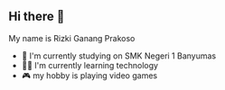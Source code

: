 ## Hi there 👋
My name is Rizki Ganang Prakoso
- 🏫 I'm currently studying on SMK Negeri 1 Banyumas
- 👨‍💻 I'm currently learning technology
- 🎮 my hobby is playing video games
<!--
**RizGanang/RizGanang** is a ✨ _special_ ✨ repository because its `README.md` (this file) appears on your GitHub profile.

Here are some ideas to get you started:

- 🔭 I’m currently working on ...
- 🌱 I’m currently learning ...
- 👯 I’m looking to collaborate on ...
- 🤔 I’m looking for help with ...
- 💬 Ask me about ...
- 📫 How to reach me: ...
- 😄 Pronouns: ...
- ⚡ Fun fact: ...
-->
